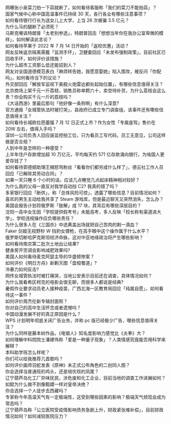 网曝张小泉菜刀拍一下蒜就断了，如何看待客服称「我们的菜刀不能拍蒜」？  
国家气候中心称中国高温事件已持续 30 天，各行各业有哪些注意事项？  
如何看待银行行长为送女儿上大学，上当 26 次被骗 3.5 亿元？  
为什么马的腿断了必须死？  
马斯克嘲讽特朗普「太老别参选」，特朗普回击「想想当年你在我办公室卑微的模样」，如何解读此言论？  
如何看待苹果于 2022 年 7 月 14 日开始的「返校优惠」活动？  
网友反映返京隔离需戴「监测手环」，卫健委回应「未发布强制政策」，目前社区已回收手环，如何评价该措施？  
为什么超市工资那么低还能招到人？  
网友对全国道德模范表白「麻烦转告她，我愿意娶她」陷入围攻，被反问「你配吗」，如何看待当下的议论？  
外交部回应「解放军监视下美舰火炮雷达都处起始位置」，有哪些信息值得关注？  
北京商场上架千元一斤荔枝，销售员称单颗六十，卖空待补货，为什么荔枝会这么贵？你会购买千元一斤的荔枝吗？  
《大话西游》里最后那句「他好像一条狗啊」有什么深意?  
官方通报「女城管执法时被打哭」，县政府已成立专门调查组，该事件还有哪些信息值得关注？  
如何看待长城欧拉芭蕾猫 7 月 12 日正式上市？作为女性「专属座驾」售价在 20W 左右，值得入手吗？  
深圳一公司负责人回应装监控拍工位，只为看员工写代码，员工无意见，公司这样做是否合规？  
人到中年是怎样的一种感受？  
上半年住户存款增加超 10 万亿元，平均每天约 571 亿存款涌向银行，为啥国人更爱存钱了？  
如何看待郭德纲助理王楠怒骂粉丝「看看你们都穷成什么样了」，德云社工作人员回应「已解除其劳动合同」？  
如果一天只睡 6 个小时的话，应该几点睡觉几点起床精神相对较好？  
为什么我的父母一直反对我学自动挡 C2? 我真的错了吗？  
多家银行回应「断供」，称「总体风险可控」，透露了哪些信息？目前情况如何？  
喜欢的男生主动给我共享了 Steam 游戏库，但是最近聊天又突然消失，怎么办？  
美国会报告计划将俄罗斯「肢解」成 17 块，其背后有哪些深层目的？  
沈阳一高中女生因「学校提供假考号」未能高考，多人反映「校长称有渠道进大学」，学校违规操作应负哪些责任？  
为什么很多人在《三国杀》中选黄盖出场就把自己苦肉的剩一滴血？  
Faker 剑姬无视野秒 W 挡豹女镖枪，在高手眼中这个操作属于什么水平？  
俄罗斯切断哈萨克斯坦经济命脉，这对中亚地缘政治将产生哪些影响？  
如何看待南京第二批次土地出让结果?  
健身房开空调会影响减肥效果吗?  
美国人如何看待麦克阿瑟主导的华盛顿惨案？  
如何评价《明日方舟》新剿灭图「盘桓蜀道」?  
冷暴力如何反击?  
网传女城管执法时被打痛哭，当地公安表示目前还在调查，具体情况如何？  
为什么我看希区柯克的电影会很无聊，而很多人都说是经典?  
暑假作业要求动员老人接种疫苗，广西北海一区教育局回应「纯属自愿」，如何看待这一事件？  
如何评价周杰伦新专辑封面照？  
你对自己的高中生活怀念或者遗憾吗？  
中国动漫发展不好的真正原因是什么？  
WPS 计划明年彻底关闭广告业务，并称 pc 版已经极少广告，哪些信息值得关注？  
为什么同样是藤本树作品，《电锯人》知名度影响力感觉比《炎拳》大？  
如何理解中科院院士潘建伟称「爱是一种量子现象」？人类情感究竟能否用科学来解释？  
本科助学班怎么样呢？  
你们可以给我推荐几首歌吗？  
如何评价画师羽蛇发表《原神》未正式公布角色的二创同人图？  
你会选择当普通班的鸡头，还是培优班的凤尾？  
辽宁葫芦岛化工厂异味扰民，涉危废和化工企业，目前当地的调查工作进展如何？  
如懿为什么做不到像甄嬛一样对皇帝决绝？  
你会选择一个人徒步去西藏吗？  
专家称今年高温天气有一定极端性，这受到哪些因素的影响？极端天气频现会成为常态吗？  
辽宁葫芦岛称「公立医院受疫情影响债务急剧上升，财政紧张难补偿」，目前财政情况如何？如何减轻医院压力？  
